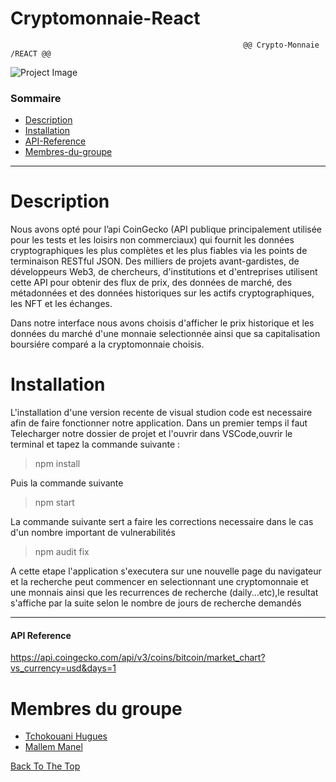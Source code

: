  # Cryptomonnaie-React     

                                                        @@ Crypto-Monnaie /REACT @@

![Project Image](https://masterthecrypto.com/wp-content/uploads/2019/11/Coingecko.jpg)



### Sommaire

- [Description](#description)
- [Installation ](#installation)
- [API-Reference](#api-reference)
- [Membres-du-groupe](#membres-du-groupe)


---
# Description
Nous avons opté pour l’api CoinGecko (API publique principalement utilisée pour les tests et les loisirs non commerciaux) qui fournit les données cryptographiques les plus complètes et les plus fiables via les points de terminaison RESTful JSON. Des milliers de projets avant-gardistes, de développeurs Web3, de chercheurs, d'institutions et d'entreprises utilisent cette API pour obtenir des flux de prix, des données de marché, des métadonnées et des données historiques sur les actifs cryptographiques, les NFT et les échanges.

Dans notre interface nous avons choisis d'afficher  le prix historique et les données du marché d'une monnaie selectionnée ainsi que sa capitalisation boursiére comparé a la cryptomonnaie choisis.
 
# Installation

L'installation d'une version recente de visual studion code est necessaire afin de faire fonctionner notre application.
Dans un premier temps il faut Telecharger notre dossier de projet et l'ouvrir dans VSCode,ouvrir le terminal et tapez la commande suivante :

> npm install

Puis la commande suivante 

> npm start

La commande suivante sert a faire les corrections necessaire dans le cas d'un nombre important de vulnerabilités

> npm audit fix

A cette etape l'application s'executera sur une nouvelle page du navigateur et la recherche peut commencer en selectionnant une cryptomonnaie et une monnais ainsi que les recurrences de recherche (daily...etc),le resultat s'affiche par la suite selon le nombre de jours de recherche demandés

---


#### API Reference
https://api.coingecko.com/api/v3/coins/bitcoin/market_chart?vs_currency=usd&days=1






# Membres du groupe 
- [Tchokouani Hugues](1231458@crosemont.qc.ca)
- [Mallem Manel](6178168@crosemont.qc.ca)



[Back To The Top](#cryptomonnaie-react)

